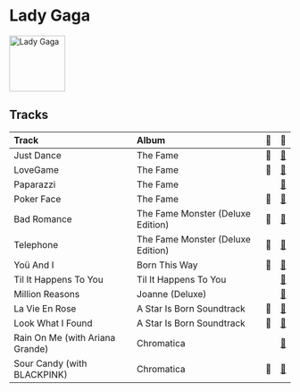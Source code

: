 
# Lady Gaga


<img src="https://i.scdn.co/image/ab6761610000e5ebc8d3d98a1bccbe71393dbfbf" alt="Lady Gaga" width="100" />

## Tracks

| Track                           | Album                             | 💚   | 🔗                                                          |
|:--------------------------------|:----------------------------------|:----|:-----------------------------------------------------------|
| Just Dance                      | The Fame                          | 💚   | [🔗](https://open.spotify.com/track/2x7MyWybabEz6Y6wvHuwGE) |
| LoveGame                        | The Fame                          | 💚   | [🔗](https://open.spotify.com/track/0TcJ7QWpggdSg8t0fHThHm) |
| Paparazzi                       | The Fame                          |     | [🔗](https://open.spotify.com/track/7Hqig8kp32q2Ire3ECQvWM) |
| Poker Face                      | The Fame                          | 💚   | [🔗](https://open.spotify.com/track/5R8dQOPq8haW94K7mgERlO) |
| Bad Romance                     | The Fame Monster (Deluxe Edition) | 💚   | [🔗](https://open.spotify.com/track/0SiywuOBRcynK0uKGWdCnn) |
| Telephone                       | The Fame Monster (Deluxe Edition) | 💚   | [🔗](https://open.spotify.com/track/4TCL0qqKyqsMZml0G3M9IM) |
| Yoü And I                       | Born This Way                     | 💚   | [🔗](https://open.spotify.com/track/6rkAY9rk1NTFB94QxG3LJR) |
| Til It Happens To You           | Til It Happens To You             |     | [🔗](https://open.spotify.com/track/0bCCGLHflR08UVA6oJJc8I) |
| Million Reasons                 | Joanne (Deluxe)                   |     | [🔗](https://open.spotify.com/track/7dZ1Odmx9jWIweQSatnRqo) |
| La Vie En Rose                  | A Star Is Born Soundtrack         | 💚   | [🔗](https://open.spotify.com/track/3WKnfkgwrARwElktHSU5Ik) |
| Look What I Found               | A Star Is Born Soundtrack         | 💚   | [🔗](https://open.spotify.com/track/1l9G7M8gNyQsgOGWZGoQsT) |
| Rain On Me (with Ariana Grande) | Chromatica                        |     | [🔗](https://open.spotify.com/track/7ju97lgwC2rKQ6wwsf9no9) |
| Sour Candy (with BLACKPINK)     | Chromatica                        | 💚   | [🔗](https://open.spotify.com/track/1IWNylpZ477gIVUDpJL66u) |